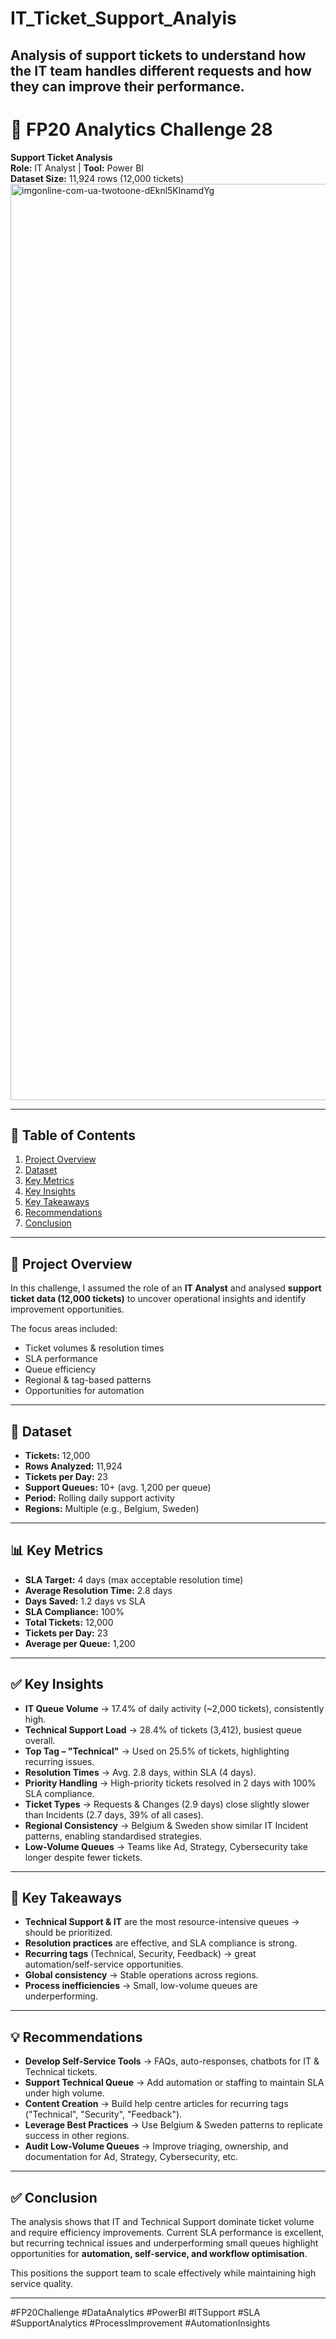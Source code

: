# IT_Ticket_Support_Analyis
Analysis of support tickets to understand how the IT team handles different requests and how they can improve their performance.
---
# 🧾 FP20 Analytics Challenge 28  
**Support Ticket Analysis**  
**Role:** IT Analyst | **Tool:** Power BI  
**Dataset Size:** 11,924 rows (12,000 tickets)  
<img width="1307" height="1466" alt="imgonline-com-ua-twotoone-dEknl5KlnamdYg" src="https://github.com/user-attachments/assets/9fd08816-0e50-40ba-a27c-7189111e31e3" />

---

## 📑 Table of Contents
1. [Project Overview](#project-overview)  
2. [Dataset](#dataset)  
3. [Key Metrics](#key-metrics)  
4. [Key Insights](#key-insights)  
5. [Key Takeaways](#key-takeaways)  
6. [Recommendations](#recommendations)  
7. [Conclusion](#conclusion)  

---

## 🔎 Project Overview
In this challenge, I assumed the role of an **IT Analyst** and analysed **support ticket data (12,000 tickets)** to uncover operational insights and identify improvement opportunities.  

The focus areas included:  
- Ticket volumes & resolution times  
- SLA performance  
- Queue efficiency  
- Regional & tag-based patterns  
- Opportunities for automation  

---

## 📂 Dataset
- **Tickets:** 12,000  
- **Rows Analyzed:** 11,924  
- **Tickets per Day:** 23  
- **Support Queues:** 10+ (avg. 1,200 per queue)  
- **Period:** Rolling daily support activity  
- **Regions:** Multiple (e.g., Belgium, Sweden)  

---

## 📊 Key Metrics
- **SLA Target:** 4 days (max acceptable resolution time)  
- **Average Resolution Time:** 2.8 days  
- **Days Saved:** 1.2 days vs SLA  
- **SLA Compliance:** 100%  
- **Total Tickets:** 12,000  
- **Tickets per Day:** 23  
- **Average per Queue:** 1,200  

---

## ✅ Key Insights
- **IT Queue Volume** → 17.4% of daily activity (~2,000 tickets), consistently high.  
- **Technical Support Load** → 28.4% of tickets (3,412), busiest queue overall.  
- **Top Tag – "Technical"** → Used on 25.5% of tickets, highlighting recurring issues.  
- **Resolution Times** → Avg. 2.8 days, within SLA (4 days).  
- **Priority Handling** → High-priority tickets resolved in 2 days with 100% SLA compliance.  
- **Ticket Types** → Requests & Changes (2.9 days) close slightly slower than Incidents (2.7 days, 39% of all cases).  
- **Regional Consistency** → Belgium & Sweden show similar IT Incident patterns, enabling standardised strategies.  
- **Low-Volume Queues** → Teams like Ad, Strategy, Cybersecurity take longer despite fewer tickets.  

---

## 📌 Key Takeaways
- **Technical Support & IT** are the most resource-intensive queues → should be prioritized.  
- **Resolution practices** are effective, and SLA compliance is strong.  
- **Recurring tags** (Technical, Security, Feedback) → great automation/self-service opportunities.  
- **Global consistency** → Stable operations across regions.  
- **Process inefficiencies** → Small, low-volume queues are underperforming.  

---

## 💡 Recommendations
- **Develop Self-Service Tools** → FAQs, auto-responses, chatbots for IT & Technical tickets.  
- **Support Technical Queue** → Add automation or staffing to maintain SLA under high volume.  
- **Content Creation** → Build help centre articles for recurring tags ("Technical", "Security", "Feedback").  
- **Leverage Best Practices** → Use Belgium & Sweden patterns to replicate success in other regions.  
- **Audit Low-Volume Queues** → Improve triaging, ownership, and documentation for Ad, Strategy, Cybersecurity, etc.  

---

## ✅ Conclusion
The analysis shows that IT and Technical Support dominate ticket volume and require efficiency improvements. Current SLA performance is excellent, but recurring technical issues and underperforming small queues highlight opportunities for **automation, self-service, and workflow optimisation**.  

This positions the support team to scale effectively while maintaining high service quality.  

---

#FP20Challenge #DataAnalytics #PowerBI #ITSupport #SLA #SupportAnalytics #ProcessImprovement #AutomationInsights
